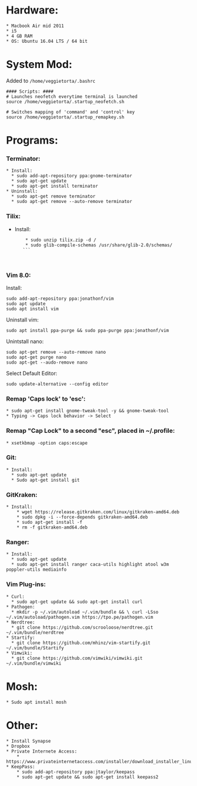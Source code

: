 # Hardware:
    * Macbook Air mid 2011
    * i5
    * 4 GB RAM
    * OS: Ubuntu 16.04 LTS / 64 bit

# System Mod:
Added to ```/home/veggietorta/.bashrc```
```
#### Scripts: ####
# Launches neofetch everytime terminal is launched
source /home/veggietorta/.startup_neofetch.sh

# Switches mapping of 'command' and 'control' key
source /home/veggietorta/.startup_remapkey.sh
```

# Programs:
### Terminator:
    * Install:
      * sudo add-apt-repository ppa:gnome-terminator
      * sudo apt-get update
      * sudo apt-get install terminator
    * Uninstall:
      * sudo apt-get remove terminator
      * sudo apt-get remove --auto-remove terminator

### Tilix:
* Install:
   ``` * download tilix.zip https://github.com/gnunn1/tilix/releases
       * sudo unzip tilix.zip -d /
       * sudo glib-compile-schemas /usr/share/glib-2.0/schemas/
      ```



### Vim 8.0:
Install:
```
sudo add-apt-repository ppa:jonathonf/vim
sudo apt update
sudo apt install vim
```
Uninstall vim:
```
sudo apt install ppa-purge && sudo ppa-purge ppa:jonathonf/vim
```
Unintstall nano:
```
sudo apt-get remove --auto-remove nano
sudo apt-get purge nano
sudo apt-get --audo-remove nano
```    
Select Default Editor:
```
sudo update-alternative --config editor
```
### Remap 'Caps lock' to 'esc':
    * sudo apt-get install gnome-tweak-tool -y && gnome-tweak-tool
    * Typing -> Caps lock behavior -> Select

### Remap "Cap Lock" to a second "esc", placed in ~/.profile:
    * xsetkbmap -option caps:escape

### Git:
    * Install:
      * sudo apt-get update
      * Sudo apt-get install git

### GitKraken:
    * Install:
        * wget https://release.gitkraken.com/linux/gitkraken-amd64.deb
        * sudo dpkg -i --force-depends gitkraken-amd64.deb
        * sudo apt-get install -f
        * rm -f gitkraken-amd64.deb

### Ranger:
    * Install:
      * sudo apt-get update
      * sudo apt-get install ranger caca-utils highlight atool w3m poppler-utils mediainfo

### Vim Plug-ins:
    * Curl:
      * sudo apt-get update && sudo apt-get install curl
    * Pathogen:
      * mkdir -p ~/.vim/autoload ~/.vim/bundle && \ curl -LSso ~/.vim/autoload/pathogen.vim https://tpo.pe/pathogen.vim
    * Nerdtree:
      * git clone https://github.com/scrooloose/nerdtree.git ~/.vim/bundle/nerdtree
    * Startify:
      * git clone https://github.com/mhinz/vim-startify.git ~/.vim/bundle/Startify
    * Vimwiki:
      * git clone https://github.com/vimwiki/vimwiki.git ~/.vim/bundle/vimwiki

# Mosh:
    * Sudo apt install mosh
 

# Other:
    * Install Synapse
    * Dropbox
    * Private Internete Access:
        * https://www.privateinternetaccess.com/installer/download_installer_linux
    * KeepPass:
        * sudo add-apt-repository ppa:jtaylor/keepass
        * sudo apt-get update && sudo apt-get install keepass2
  
  
